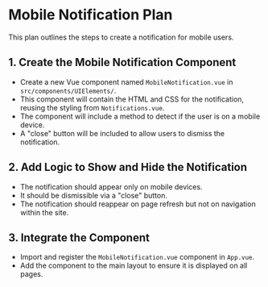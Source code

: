 # Mobile Notification Plan

This plan outlines the steps to create a notification for mobile users.

## 1. Create the Mobile Notification Component

- Create a new Vue component named `MobileNotification.vue` in `src/components/UIElements/`.
- This component will contain the HTML and CSS for the notification, reusing the styling from `Notifications.vue`.
- The component will include a method to detect if the user is on a mobile device.
- A "close" button will be included to allow users to dismiss the notification.

## 2. Add Logic to Show and Hide the Notification

- The notification should appear only on mobile devices.
- It should be dismissible via a "close" button.
- The notification should reappear on page refresh but not on navigation within the site.

## 3. Integrate the Component

- Import and register the `MobileNotification.vue` component in `App.vue`.
- Add the component to the main layout to ensure it is displayed on all pages.
